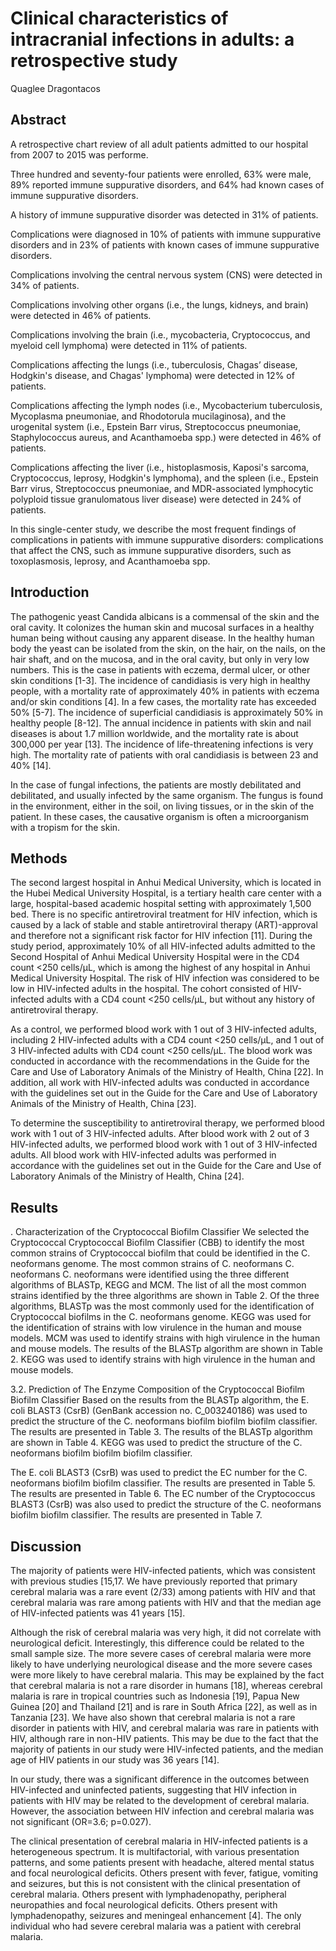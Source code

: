 # Clinical characteristics of intracranial infections in adults: a retrospective study
Quaglee Dragontacos


## Abstract

A retrospective chart review of all adult patients admitted to our hospital from 2007 to 2015 was performe.

Three hundred and seventy-four patients were enrolled, 63% were male, 89% reported immune suppurative disorders, and 64% had known cases of immune suppurative disorders.

A history of immune suppurative disorder was detected in 31% of patients.

Complications were diagnosed in 10% of patients with immune suppurative disorders and in 23% of patients with known cases of immune suppurative disorders.

Complications involving the central nervous system (CNS) were detected in 34% of patients.

Complications involving other organs (i.e., the lungs, kidneys, and brain) were detected in 46% of patients.

Complications involving the brain (i.e., mycobacteria, Cryptococcus, and myeloid cell lymphoma) were detected in 11% of patients.

Complications affecting the lungs (i.e., tuberculosis, Chagas’ disease, Hodgkin's disease, and Chagas' lymphoma) were detected in 12% of patients.

Complications affecting the lymph nodes (i.e., Mycobacterium tuberculosis, Mycoplasma pneumoniae, and Rhodotorula mucilaginosa), and the urogenital system (i.e., Epstein Barr virus, Streptococcus pneumoniae, Staphylococcus aureus, and Acanthamoeba spp.) were detected in 46% of patients.

Complications affecting the liver (i.e., histoplasmosis, Kaposi's sarcoma, Cryptococcus, leprosy, Hodgkin's lymphoma), and the spleen (i.e., Epstein Barr virus, Streptococcus pneumoniae, and MDR-associated lymphocytic polyploid tissue granulomatous liver disease) were detected in 24% of patients.

In this single-center study, we describe the most frequent findings of complications in patients with immune suppurative disorders: complications that affect the CNS, such as immune suppurative disorders, such as toxoplasmosis, leprosy, and Acanthamoeba spp.


## Introduction
The pathogenic yeast Candida albicans is a commensal of the skin and the oral cavity. It colonizes the human skin and mucosal surfaces in a healthy human being without causing any apparent disease. In the healthy human body the yeast can be isolated from the skin, on the hair, on the nails, on the hair shaft, and on the mucosa, and in the oral cavity, but only in very low numbers. This is the case in patients with eczema, dermal ulcer, or other skin conditions [1-3]. The incidence of candidiasis is very high in healthy people, with a mortality rate of approximately 40% in patients with eczema and/or skin conditions [4]. In a few cases, the mortality rate has exceeded 50% [5-7]. The incidence of superficial candidiasis is approximately 50% in healthy people [8-12]. The annual incidence in patients with skin and nail diseases is about 1.7 million worldwide, and the mortality rate is about 300,000 per year [13]. The incidence of life-threatening infections is very high. The mortality rate of patients with oral candidiasis is between 23 and 40% [14].

In the case of fungal infections, the patients are mostly debilitated and debilitated, and usually infected by the same organism. The fungus is found in the environment, either in the soil, on living tissues, or in the skin of the patient. In these cases, the causative organism is often a microorganism with a tropism for the skin.


## Methods
The second largest hospital in Anhui Medical University, which is located in the Hubei Medical University Hospital, is a tertiary health care center with a large, hospital-based academic hospital setting with approximately 1,500 bed. There is no specific antiretroviral treatment for HIV infection, which is caused by a lack of stable and stable antiretroviral therapy (ART)-approval and therefore not a significant risk factor for HIV infection [11]. During the study period, approximately 10% of all HIV-infected adults admitted to the Second Hospital of Anhui Medical University Hospital were in the CD4 count <250 cells/µL, which is among the highest of any hospital in Anhui Medical University Hospital. The risk of HIV infection was considered to be low in HIV-infected adults in the hospital. The cohort consisted of HIV-infected adults with a CD4 count <250 cells/µL, but without any history of antiretroviral therapy.

As a control, we performed blood work with 1 out of 3 HIV-infected adults, including 2 HIV-infected adults with a CD4 count <250 cells/µL, and 1 out of 3 HIV-infected adults with CD4 count <250 cells/µL. The blood work was conducted in accordance with the recommendations in the Guide for the Care and Use of Laboratory Animals of the Ministry of Health, China [22]. In addition, all work with HIV-infected adults was conducted in accordance with the guidelines set out in the Guide for the Care and Use of Laboratory Animals of the Ministry of Health, China [23].

To determine the susceptibility to antiretroviral therapy, we performed blood work with 1 out of 3 HIV-infected adults. After blood work with 2 out of 3 HIV-infected adults, we performed blood work with 1 out of 3 HIV-infected adults. All blood work with HIV-infected adults was performed in accordance with the guidelines set out in the Guide for the Care and Use of Laboratory Animals of the Ministry of Health, China [24].


## Results
. Characterization of the Cryptococcal Biofilm Classifier
We selected the Cryptococcal Cryptococcal Biofilm Classifier (CBB) to identify the most common strains of Cryptococcal biofilm that could be identified in the C. neoformans genome. The most common strains of C. neoformans C. neoformans C. neoformans were identified using the three different algorithms of BLASTp, KEGG and MCM. The list of all the most common strains identified by the three algorithms are shown in Table 2. Of the three algorithms, BLASTp was the most commonly used for the identification of Cryptococcal biofilms in the C. neoformans genome. KEGG was used for the identification of strains with low virulence in the human and mouse models. MCM was used to identify strains with high virulence in the human and mouse models. The results of the BLASTp algorithm are shown in Table 2. KEGG was used to identify strains with high virulence in the human and mouse models.

3.2. Prediction of The Enzyme Composition of the Cryptococcal Biofilm Biofilm Classifier
Based on the results from the BLASTp algorithm, the E. coli BLAST3 (CsrB) (GenBank accession no. C_003240186) was used to predict the structure of the C. neoformans biofilm biofilm biofilm classifier. The results are presented in Table 3. The results of the BLASTp algorithm are shown in Table 4. KEGG was used to predict the structure of the C. neoformans biofilm biofilm biofilm classifier.

The E. coli BLAST3 (CsrB) was used to predict the EC number for the C. neoformans biofilm biofilm classifier. The results are presented in Table 5. The results are presented in Table 6. The EC number of the Cryptococcus BLAST3 (CsrB) was also used to predict the structure of the C. neoformans biofilm biofilm classifier. The results are presented in Table 7.


## Discussion
The majority of patients were HIV-infected patients, which was consistent with previous studies [15,17. We have previously reported that primary cerebral malaria was a rare event (2/33) among patients with HIV and that cerebral malaria was rare among patients with HIV and that the median age of HIV-infected patients was 41 years [15].

Although the risk of cerebral malaria was very high, it did not correlate with neurological deficit. Interestingly, this difference could be related to the small sample size. The more severe cases of cerebral malaria were more likely to have underlying neurological disease and the more severe cases were more likely to have cerebral malaria. This may be explained by the fact that cerebral malaria is not a rare disorder in humans [18], whereas cerebral malaria is rare in tropical countries such as Indonesia [19], Papua New Guinea [20] and Thailand [21] and is rare in South Africa [22], as well as in Tanzania [23]. We have also shown that cerebral malaria is not a rare disorder in patients with HIV, and cerebral malaria was rare in patients with HIV, although rare in non-HIV patients. This may be due to the fact that the majority of patients in our study were HIV-infected patients, and the median age of HIV patients in our study was 36 years [14].

In our study, there was a significant difference in the outcomes between HIV-infected and uninfected patients, suggesting that HIV infection in patients with HIV may be related to the development of cerebral malaria. However, the association between HIV infection and cerebral malaria was not significant (OR=3.6; p=0.027).

The clinical presentation of cerebral malaria in HIV-infected patients is a heterogeneous spectrum. It is multifactorial, with various presentation patterns, and some patients present with headache, altered mental status and focal neurological deficits. Others present with fever, fatigue, vomiting and seizures, but this is not consistent with the clinical presentation of cerebral malaria. Others present with lymphadenopathy, peripheral neuropathies and focal neurological deficits. Others present with lymphadenopathy, seizures and meningeal enhancement [4]. The only individual who had severe cerebral malaria was a patient with cerebral malaria.
